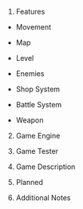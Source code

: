 1. Features
- Movement

- Map

- Level

- Enemies

- Shop System

- Battle System

- Weapon


2. Game Engine


3. Game Tester


4. Game Description


5. Planned


6. Additional Notes



